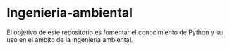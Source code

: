 # Ingenieria-ambiental
El objetivo de este repositorio es fomentar el conocimiento de Python y su uso en el ámbito de la ingeniería ambiental.
